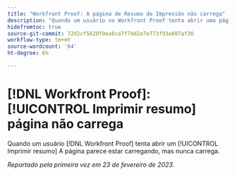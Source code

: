 ```yaml
---
title: "Workfront Proof: A página de Resumo de Impressão não carrega"
description: "Quando um usuário no Workfront Proof tenta abrir uma página de Resumo de impressão, a página parece estar carregando, mas nunca carrega."
hidefromtoc: true
source-git-commit: 72d2cf5620f0ea6ca7f74d2e7e773f93a807af30
workflow-type: tm+mt
source-wordcount: '64'
ht-degree: 6%

---
```



# [!DNL Workfront Proof]: [!UICONTROL Imprimir resumo] página não carrega

Quando um usuário [!DNL Workfront Proof] tenta abrir um [!UICONTROL Imprimir resumo] A página parece estar carregando, mas nunca carrega.

_Reportado pela primeira vez em 23 de fevereiro de 2023._

